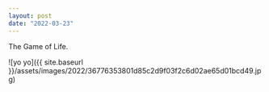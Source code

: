 ```yaml
---
layout: post
date: "2022-03-23"
---
```


The Game of Life.

![yo yo]({{ site.baseurl }}/assets/images/2022/36776353801d85c2d9f03f2c6d02ae65d01bcd49.jpg)

